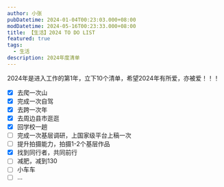 ```yaml
---
author: 小张
pubDatetime: 2024-01-04T00:23:03.000+08:00
modDatetime: 2024-05-16T00:23:33.000+08:00
title: 【生活】2024 TO DO LIST
featured: true
tags:
  - 生活
description: 2024年度清单
---
```


2024年是进入工作的第1年，立下10个清单，希望2024年有所爱，亦被爱！！！

- [x] 去爬一次山
- [x] 完成一次自驾
- [x] 去跨一次年
- [x] 去周边县市逛逛
- [x] 回学校一趟
- [ ] 完成一次基层调研，上国家级平台上稿一次
- [ ] 提升拍摄能力，拍摄1-2个基层作品
- [x] 找到同行者，共同前行
- [ ] 减肥，减到130
- [ ] 小车车
- [ ] ...
